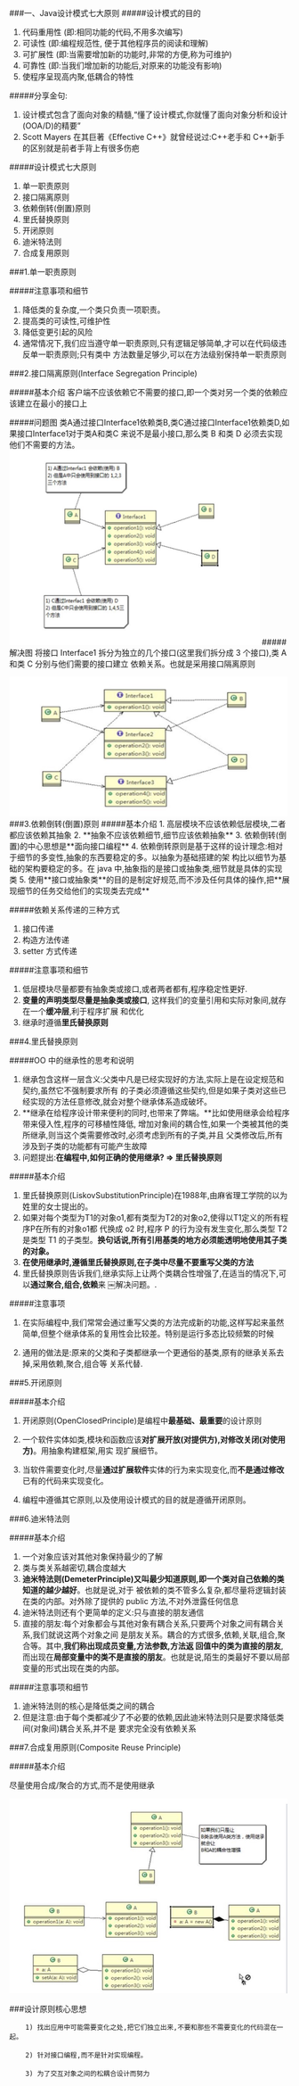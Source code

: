 ###一、Java设计模式七大原则
#####设计模式的目的
1. 代码重用性 (即:相同功能的代码,不用多次编写)
2. 可读性 (即:编程规范性, 便于其他程序员的阅读和理解)
3. 可扩展性 (即:当需要增加新的功能时,非常的方便,称为可维护)
4. 可靠性 (即:当我们增加新的功能后,对原来的功能没有影响)
5. 使程序呈现高内聚,低耦合的特性


#####分享金句:
1. 设计模式包含了面向对象的精髓,“懂了设计模式,你就懂了面向对象分析和设计(OOA/D)的精要”
2. Scott Mayers 在其巨著《Effective C++》就曾经说过:C++老手和 C++新手的区别就是前者手背上有很多伤疤

#####设计模式七大原则

1. 单一职责原则
2. 接口隔离原则
3. 依赖倒转(倒置)原则 
4. 里氏替换原则
5. 开闭原则
6. 迪米特法则
7. 合成复用原则



###1.单一职责原则

#####注意事项和细节

1. 降低类的复杂度,一个类只负责一项职责。
2. 提高类的可读性,可维护性
3. 降低变更引起的风险
4. 通常情况下,我们应当遵守单一职责原则,只有逻辑足够简单,才可以在代码级违反单一职责原则;只有类中
  方法数量足够少,可以在方法级别保持单一职责原则

  
###2.接口隔离原则(Interface Segregation Principle)

#####基本介绍
客户端不应该依赖它不需要的接口,即一个类对另一个类的依赖应该建立在最小的接口上

#####问题图
类A通过接口Interface1依赖类B,类C通过接口Interface1依赖类D,如果接口Interface1对于类A和类C
来说不是最小接口,那么类 B 和类 D 必须去实现他们不需要的方法。
<img src = "https://github.com/langsun/Learn/blob/master/zimage/DesignPatterns/DesignPatterns01.jpg" width = "450" height = "350">
#####解决图
将接口 Interface1 拆分为独立的几个接口(这里我们拆分成 3 个接口),类 A 和类 C 分别与他们需要的接口建立 依赖关系。也就是采用接口隔离原则

<img src = "https://github.com/langsun/Learn/blob/master/zimage/DesignPatterns/DesignPatterns02.jpg" width = "500" height = "250">
###3.依赖倒转(倒置)原则
#####基本介绍
1. 高层模块不应该依赖低层模块,二者都应该依赖其抽象
2. **抽象不应该依赖细节,细节应该依赖抽象**
3. 依赖倒转(倒置)的中心思想是**面向接口编程**
4. 依赖倒转原则是基于这样的设计理念:相对于细节的多变性,抽象的东西要稳定的多。以抽象为基础搭建的架 构比以细节为基础的架构要稳定的多。在 java 中,抽象指的是接口或抽象类,细节就是具体的实现类
5. 使用**接口或抽象类**的目的是制定好规范,而不涉及任何具体的操作,把**展现细节的任务交给他们的实现类去完成**

#####依赖关系传递的三种方式

1. 接口传递
2. 构造方法传递 
3. setter 方式传递

#####注意事项和细节

1. 低层模块尽量都要有抽象类或接口,或者两者都有,程序稳定性更好.
2. **变量的声明类型尽量是抽象类或接口**, 这样我们的变量引用和实际对象间,就存在一个**缓冲层**,利于程序扩展
和优化
3. 继承时遵循**里氏替换原则**

###4.里氏替换原则

#####OO 中的继承性的思考和说明
1. 继承包含这样一层含义:父类中凡是已经实现好的方法,实际上是在设定规范和契约,虽然它不强制要求所有 的子类必须遵循这些契约,但是如果子类对这些已经实现的方法任意修改,就会对整个继承体系造成破坏。
2. **继承在给程序设计带来便利的同时,也带来了弊端。**比如使用继承会给程序带来侵入性,程序的可移植性降低, 增加对象间的耦合性,如果一个类被其他的类所继承,则当这个类需要修改时,必须考虑到所有的子类,并且 父类修改后,所有涉及到子类的功能都有可能产生故障
3. 问题提出:**在编程中,如何正确的使用继承? => 里氏替换原则**

#####基本介绍

1. 里氏替换原则(LiskovSubstitutionPrinciple)在1988年,由麻省理工学院的以为姓里的女士提出的。
2. 如果对每个类型为T1的对象o1,都有类型为T2的对象o2,使得以T1定义的所有程序P在所有的对象o1都 代换成 o2 时,程序 P 的行为没有发生变化,那么类型 T2 是类型 T1 的子类型。**换句话说,所有引用基类的地方必须能透明地使用其子类的对象。**
3. **在使用继承时,遵循里氏替换原则,在子类中尽量不要重写父类的方法**
4. 里氏替换原则告诉我们,继承实际上让两个类耦合性增强了,在适当的情况下,可以**通过聚合,组合,依赖**来
￼解决问题。.

#####注意事项
1. 在实际编程中,我们常常会通过重写父类的方法完成新的功能,这样写起来虽然简单,但整个继承体系的复用性会比较差。特别是运行多态比较频繁的时候

2. 通用的做法是:原来的父类和子类都继承一个更通俗的基类,原有的继承关系去掉,采用依赖,聚合,组合等 关系代替.


###5.开闭原则

#####基本介绍

1. 开闭原则(OpenClosedPrinciple)是编程中**最基础、最重要**的设计原则

2. 一个软件实体如类,模块和函数应该**对扩展开放(对提供方),对修改关闭(对使用方)**。用抽象构建框架,用实
现扩展细节。
3. 当软件需要变化时,尽量**通过扩展软件**实体的行为来实现变化,而**不是通过修改**已有的代码来实现变化。

4. 编程中遵循其它原则,以及使用设计模式的目的就是遵循开闭原则。

###6.迪米特法则

#####基本介绍

1. 一个对象应该对其他对象保持最少的了解
2. 类与类关系越密切,耦合度越大
3. **迪米特法则(DemeterPrinciple)又叫最少知道原则,即一个类对自己依赖的类知道的越少越好**。也就是说,对于
被依赖的类不管多么复杂,都尽量将逻辑封装在类的内部。对外除了提供的 public 方法,不对外泄露任何信息
4. 迪米特法则还有个更简单的定义:只与直接的朋友通信
5. 直接的朋友:每个对象都会与其他对象有耦合关系,只要两个对象之间有耦合关系,我们就说这两个对象之间 是朋友关系。耦合的方式很多,依赖,关联,组合,聚合等。其中,**我们称出现成员变量,方法参数,方法返 回值中的类为直接的朋友**,而出现在**局部变量中的类不是直接的朋友**。也就是说,陌生的类最好不要以局部变量的形式出现在类的内部。

#####注意事项和细节

1. 迪米特法则的核心是降低类之间的耦合
2. 但是注意:由于每个类都减少了不必要的依赖,因此迪米特法则只是要求降低类间(对象间)耦合关系,并不是
要求完全没有依赖关系


###7.合成复用原则(Composite Reuse Principle)

#####基本介绍

尽量使用合成/聚合的方式,而不是使用继承

<img src="https://github.com/langsun/Learn/blob/master/zimage/DesignPatterns/DesignPatterns03.jpg" width = "500" height = "350">


###设计原则核心思想


		1) 找出应用中可能需要变化之处,把它们独立出来,不要和那些不需要变化的代码混在一起。

		2) 针对接口编程,而不是针对实现编程。
 
		3) 为了交互对象之间的松耦合设计而努力


